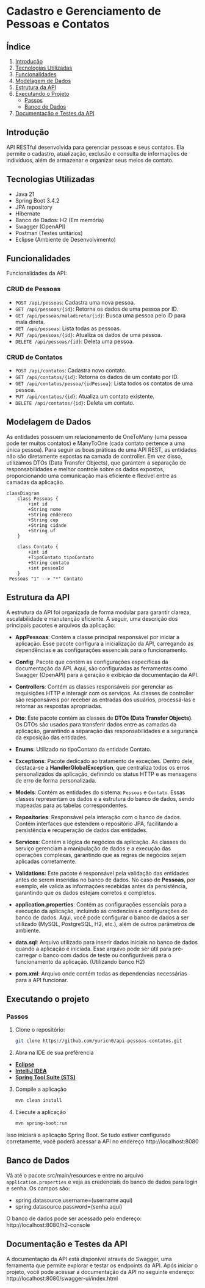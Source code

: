 # Cadastro e Gerenciamento de Pessoas e Contatos

## Índice
1. [Introdução](#introdução)
2. [Tecnologias Utilizadas](#tecnologias-utilizadas)
3. [Funcionalidades](#funcionalidades)
4. [Modelagem de Dados](#modelagem-de-dados)
5. [Estrutura da API](#estrutura-da-api)
6. [Executando o Projeto](#executando-o-projeto)
   - [Passos](#passos)
   - [Banco de Dados](#banco-de-dados)
7. [Documentação e Testes da API](#documentação-e-testes-da-api)

## Introdução
API RESTful desenvolvida para gerenciar pessoas e seus contatos. Ela permite o cadastro, atualização, exclusão e consulta de informações de indivíduos, além de armazenar e organizar seus meios de contato.

## Tecnologias Utilizadas
- Java 21
- Spring Boot 3.4.2
- JPA repository 
- Hibernate
- Banco de Dados: H2 (Em memória)
- Swagger (OpenAPI)
- Postman (Testes unitários)
- Eclipse (Ambiente de Desenvolvimento) 

## Funcionalidades
Funcionalidades da API:

### CRUD de Pessoas
- `POST /api/pessoas`: Cadastra uma nova pessoa.
- `GET /api/pessoas/{id}`: Retorna os dados de uma pessoa por ID.
- `GET /api/pessoas/maladireta/{id}`: Busca uma pessoa pelo ID para mala direta.
- `GET /api/pessoas`: Lista todas as pessoas.
- `PUT /api/pessoas/{id}`: Atualiza os dados de uma pessoa.
- `DELETE /api/pessoas/{id}`: Deleta uma pessoa.

### CRUD de Contatos
- `POST /api/contatos`: Cadastra novo contato.
- `GET /api/contatos/{id}`: Retorna os dados de um contato por ID.
- `GET /api/contatos/pessoa/{idPessoa}`: Lista todos os contatos de uma pessoa.
- `PUT /api/contatos/{id}`: Atualiza um contato existente.
- `DELETE /api/contatos/{id}`: Deleta um contato.

## Modelagem de Dados

As entidades possuem um relacionamento de OneToMany (uma pessoa pode ter muitos contatos) e ManyToOne (cada contato pertence a uma única pessoa). Para seguir as boas práticas de uma API REST, as entidades não são diretamente expostas na camada de controller. Em vez disso, utilizamos DTOs (Data Transfer Objects), que garantem a separação de responsabilidades e melhor controle sobre os dados expostos, proporcionando uma comunicação mais eficiente e flexível entre as camadas da aplicação.

```mermaid
classDiagram
    class Pessoas {
        +int id
        +String nome
        +String endereco
        +String cep
        +String cidade
        +String uf
    }

    class Contato {
        +int id
        +TipoContato tipoContato
        +String contato
        +int pessoaId
    }
 Pessoas "1" --> "*" Contato
```
## Estrutura da API

A estrutura da API foi organizada de forma modular para garantir clareza, escalabilidade e manutenção eficiente. A seguir, uma descrição dos principais pacotes e arquivos da aplicação:

- **AppPessoas**: Contém a classe principal responsável por iniciar a aplicação. Esse pacote configura a inicialização da API, carregando as dependências e as configurações essenciais para o funcionamento.

- **Config**: Pacote que contém as configurações específicas da documentação da API. Aqui, são configuradas as ferramentas como Swagger (OpenAPI) para a geração e exibição da documentação da API.

- **Controllers**: Contém as classes responsáveis por gerenciar as requisições HTTP e interagir com os serviços. As classes de controller são responsáveis por receber as entradas dos usuários, processá-las e retornar as respostas apropriadas.

- **Dto**: Este pacote contém as classes de **DTOs (Data Transfer Objects)**. Os DTOs são usados para transferir dados entre as camadas da aplicação, garantindo a separação das responsabilidades e a segurança da exposição das entidades.

- **Enums**: Utilizado no tipoContato da entidade Contato.

- **Exceptions**: Pacote dedicado ao tratamento de exceções. Dentro dele, destaca-se a **HandlerGlobalException**, que centraliza todos os erros personalizados da aplicação, definindo os status HTTP e as mensagens de erro de forma personalizada.

- **Models**: Contém as entidades do sistema: `Pessoas` e `Contato`. Essas classes representam os dados e a estrutura do banco de dados, sendo mapeadas para as tabelas correspondentes.

- **Repositories**: Responsável pela interação com o banco de dados. Contém interfaces que estendem o repositório JPA, facilitando a persistência e recuperação de dados das entidades.

- **Services**: Contém a lógica de negócios da aplicação. As classes de serviço gerenciam a manipulação de dados e a execução das operações complexas, garantindo que as regras de negócios sejam aplicadas corretamente.

- **Validations**: Este pacote é responsável pela validação das entidades antes de serem inseridas no banco de dados. No caso de **Pessoas**, por exemplo, ele valida as informações recebidas antes da persistência, garantindo que os dados estejam corretos e completos.

- **application.properties**: Contém as configurações essenciais para a execução da aplicação, incluindo as credenciais e configurações do banco de dados. Aqui, você pode configurar o banco de dados a ser utilizado (MySQL, PostgreSQL, H2, etc.), além de outros parâmetros de ambiente.

- **data.sql**: Arquivo utilizado para inserir dados iniciais no banco de dados quando a aplicação é iniciada. Esse arquivo pode ser útil para pré-carregar o banco com dados de teste ou configuráveis para o funcionamento da aplicação. (Utilizando banco H2)
  
- **pom.xml**: Arquivo onde contém todas as dependencias necessárias para a API funcionar.


## Executando o projeto

### Passos
1. Clone o repositório:
   ```bash
   git clone https://github.com/yuricn0/api-pessoas-contatos.git 

2. Abra na IDE de sua prefêrencia
- **[Eclipse](https://eclipseide.org/)**
- **[IntelliJ IDEA](https://www.jetbrains.com/idea/download/?section=windows)**
- **[Spring Tool Suite (STS)](https://spring.io/tools)**

3. Compile a aplicação

   ```bash
   mvn clean install
   
4. Execute a aplicação

   ```bash
   mvn spring-boot:run
   
Isso iniciará a aplicação Spring Boot. Se tudo estiver configurado corretamente, você poderá acessar a API no endereço http://localhost:8080

## Banco de Dados

Vá até o pacote src/main/resources e entre no arquivo `application.properties` e veja as credenciais do banco de dados para login e senha. Os campos são:

- spring.datasource.username=(username aqui)
- spring.datasource.password=(senha aqui)

O banco de dados pode ser acessado pelo endereço: http://localhost:8080/h2-console 

## Documentação e Testes da API 

A documentação da API está disponível através do Swagger, uma ferramenta que permite explorar e testar os endpoints da API.
Após iniciar o projeto, você pode acessar a documentação da API no seguinte endereço: http://localhost:8080/swagger-ui/index.html 
